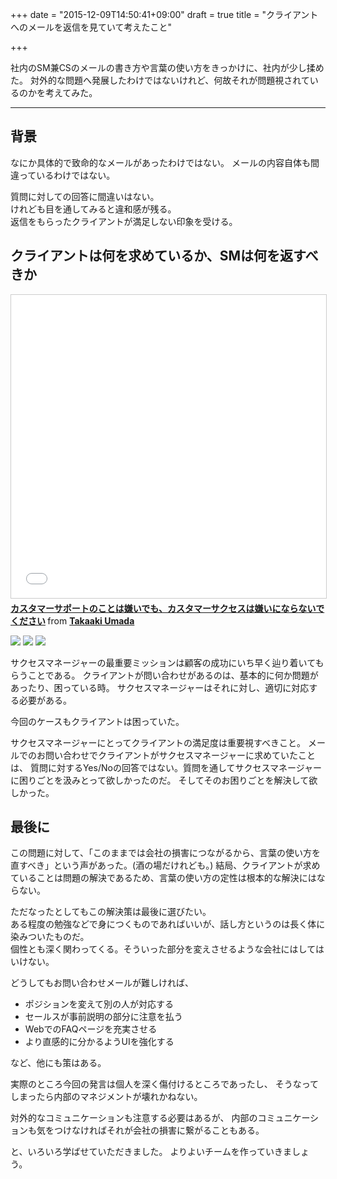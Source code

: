 +++
date = "2015-12-09T14:50:41+09:00"
draft = true
title = "クライアントへのメールを返信を見ていて考えたこと"

+++

社内のSM兼CSのメールの書き方や言葉の使い方をきっかけに、社内が少し揉めた。
対外的な問題へ発展したわけではないけれど、何故それが問題視されているのかを考えてみた。

<hr>

## 背景

なにか具体的で致命的なメールがあったわけではない。
メールの内容自体も間違っているわけではない。

質問に対しての回答に間違いはない。  
けれども目を通してみると違和感が残る。  
返信をもらったクライアントが満足しない印象を受ける。

## クライアントは何を求めているか、SMは何を返すべきか


<iframe src="//www.slideshare.net/slideshow/embed_code/key/slyJmJyKXEsi9T" width="595" height="485" frameborder="0" marginwidth="0" marginheight="0" scrolling="no" style="border:1px solid #CCC; border-width:1px; margin-bottom:5px; max-width: 100%;" allowfullscreen> </iframe> <div style="margin-bottom:5px"> <strong> <a href="//www.slideshare.net/takaumada/startup-customer-success-support" title="カスタマーサポートのことは嫌いでも、カスタマーサクセスは嫌いにならないでください" target="_blank">カスタマーサポートのことは嫌いでも、カスタマーサクセスは嫌いにならないでください</a> </strong> from <strong><a href="//www.slideshare.net/takaumada" target="_blank">Takaaki Umada</a></strong> </div>

![](http://image.slidesharecdn.com/startupcustomersuccesssupport-150630071137-lva1-app6891/95/-56-638.jpg?cb=1435683436)
![](http://image.slidesharecdn.com/startupcustomersuccesssupport-150630071137-lva1-app6891/95/-60-638.jpg?cb=1435683436)
![](http://image.slidesharecdn.com/startupcustomersuccesssupport-150630071137-lva1-app6891/95/-61-638.jpg?cb=1435683436)


サクセスマネージャーの最重要ミッションは顧客の成功にいち早く辿り着いてもらうことである。
クライアントが問い合わせがあるのは、基本的に何か問題があったり、困っている時。
サクセスマネージャーはそれに対し、適切に対応する必要がある。

今回のケースもクライアントは困っていた。

サクセスマネージャーにとってクライアントの満足度は重要視すべきこと。
メールでのお問い合わせでクライアントがサクセスマネージャーに求めていたことは、
質問に対するYes/Noの回答ではない。質問を通してサクセスマネージャーに困りごとを汲みとって欲しかったのだ。
そしてそのお困りごとを解決して欲しかった。  


## 最後に

この問題に対して、「このままでは会社の損害につながるから、言葉の使い方を直すべき」という声があった。(酒の場だけれども。)
結局、クライアントが求めていることは問題の解決であるため、言葉の使い方の定性は根本的な解決にはならない。  

ただなったとしてもこの解決策は最後に選びたい。  
ある程度の勉強などで身につくものであればいいが、話し方というのは長く体に染みついたものだ。  
個性とも深く関わってくる。そういった部分を変えさせるような会社にはしてはいけない。

どうしてもお問い合わせメールが難しければ、

- ポジションを変えて別の人が対応する
- セールスが事前説明の部分に注意を払う
- WebでのFAQページを充実させる
- より直感的に分かるようUIを強化する

など、他にも策はある。

実際のところ今回の発言は個人を深く傷付けるところであったし、
そうなってしまったら内部のマネジメントが壊れかねない。

対外的なコミュニケーションも注意する必要はあるが、
内部のコミュニケーションも気をつけなければそれが会社の損害に繋がることもある。

と、いろいろ学ばせていただきました。
よりよいチームを作っていきましょう。
